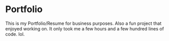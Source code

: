 # Portfolio
This is my Portfolio/Resume for business purposes. Also a fun project that enjoyed working on. It only took me a few hours and a few hundred lines of code. lol.
